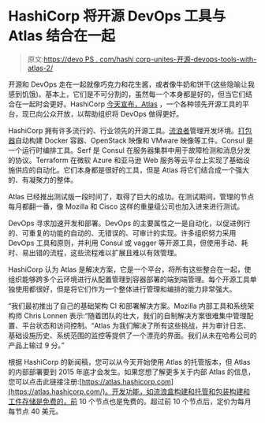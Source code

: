 # HashiCorp 将开源 DevOps 工具与 Atlas 结合在一起

> 原文:[https://devo PS . com/hashi corp-unites-开源-devops-tools-with-atlas-2/](https://devops.com/hashicorp-unites-open-source-devops-tools-with-atlas-2/)

开源和 DevOps 走在一起就像巧克力和花生酱，或者像牛奶和饼干(这些隐喻让我感到饥饿)。基本上，它们是不可分割的，虽然每一个本身都是好的，但当它们结合在一起时会更好。HashiCorp [今天宣布，Atlas](http://www.marketwired.com/press-release/hashicorps-atlas-leaves-beta-with-triple-digit-monthly-revenue-growth-mozilla-cisco-2036398.htm) ，一个各种领先开源工具的平台，现已向公众开放，以帮助组织将 DevOps 做得更好。

HashiCorp 拥有许多流行的、行业领先的开源工具。[流浪者](https://devops.com/2014/04/10/automation-versus-orchestration/)管理开发环境。[打包器](https://devops.com/2014/05/27/open-source-pipeline-trusted-images/)自动构建 Docker 容器、OpenStack 映像和 VMware 映像等工件。Consul 是一个运行时编排工具。Serf 是 Consul 在服务器集群中用于故障检测和消息分发的协议。Terraform 在微软 Azure 和亚马逊 Web 服务等云平台上实现了基础设施供应的自动化。它们本身都是很好的工具，但是 Atlas 将它们结合成一个强大的、有凝聚力的整体。

Atlas 已经推出测试版一段时间了，取得了巨大的成功。在测试期间，管理的节点每月都翻一番，像 Mozilla 和 Cisco 这样的重量级公司也加入进来进行测试。

DevOps 寻求加速开发和部署。DevOps 的主要属性之一是自动化，以促进例行的、可重复的功能的自动的、无错误的、可审计的实现。许多组织努力采用 DevOps 工具和原则，并利用 Consul 或 vagger 等开源工具，但使用手动、耗时、易出错的流程，这些流程难以扩展且难以有效管理。

HashiCorp 认为 Atlas 是解决方案，它是一个平台，将所有这些整合在一起，使组织能够跨多个云环境进行从配置管理到容器部署的端到端管理。每个开源工具单独使用都很好，但是将它们作为一个整体进行管理和编排的能力非常强大。

“我们最初推出了自己的基础架构 CI 和部署解决方案。Mozilla 内部工具和系统架构师 Chris Lonnen 表示:“随着团队的壮大，我们的自制解决方案很难集中管理配置、平台状态和访问控制。“Atlas 为我们解决了所有这些挑战，并为审计日志、基础设施历史、系统范围的监控等提供了一个漂亮的界面。我们从未在哈希公司的产品上输过 9 分。”

根据 HashiCorp 的新闻稿，您可以从今天开始使用 Atlas 的托管版本，但 Atlas 的内部部署要到 2015 年底才会发生。如果您想了解更多关于内部 Atlas 的信息，您可以点击此链接注册:[https://atlas.hashicorp.com](https://atlas.hashicorp.com/)。开发功能，如流浪盒构建和托管和包装构建和工件存储是免费的，前 10 个节点也是免费的。超过前 10 个节点后，定价为每月每节点 40 美元。